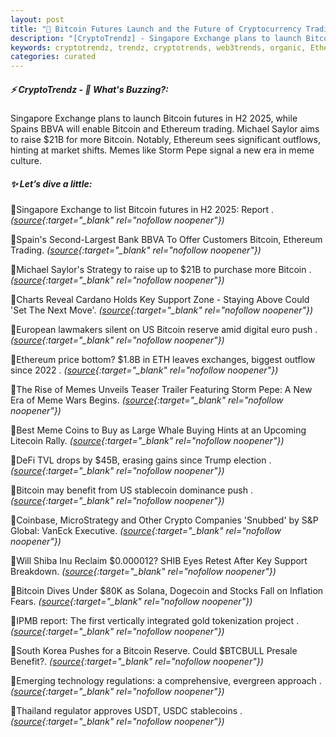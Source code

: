 ```yaml
---
layout: post
title: "🌇 Bitcoin Futures Launch and the Future of Cryptocurrency Trading in 2025"
description: "[CryptoTrendz] - Singapore Exchange plans to launch Bitcoin futures in H2 2025, while Spains BBVA will enable Bitcoin and Ethereum trading. Michael Saylor aims to raise $21B for more Bitcoin. Notably, Ethereum sees significant outflows, hinting at market shifts. Memes like Storm Pepe signal a new era in meme culture."
keywords: cryptotrendz, trendz, cryptotrends, web3trends, organic, Ethereum, stablecoins, stablecoin, ETH, Dogecoin, Trump, Korea, Bitcoin, Cardano, digital, Crypto
categories: curated
---
```


##### ⚡ CryptoTrendz - 📌 *What's Buzzing?:*

Singapore Exchange plans to launch Bitcoin futures in H2 2025, while Spains BBVA will enable Bitcoin and Ethereum trading. Michael Saylor aims to raise $21B for more Bitcoin. Notably, Ethereum sees significant outflows, hinting at market shifts. Memes like Storm Pepe signal a new era in meme culture.

##### ✨ *Let’s dive a little:*


🔹Singapore Exchange to list Bitcoin futures in H2 2025: Report . *([source](https://s.avyag.com/ijq0){:target="_blank" rel="nofollow noopener"})*

🔹Spain's Second-Largest Bank BBVA To Offer Customers Bitcoin, Ethereum Trading. *([source](https://s.avyag.com/f508){:target="_blank" rel="nofollow noopener"})*

🔹Michael Saylor's Strategy to raise up to $21B to purchase more Bitcoin . *([source](https://s.avyag.com/ggjg){:target="_blank" rel="nofollow noopener"})*

🔹Charts Reveal Cardano Holds Key Support Zone - Staying Above Could 'Set The Next Move'. *([source](https://s.avyag.com/tieu){:target="_blank" rel="nofollow noopener"})*

🔹European lawmakers silent on US Bitcoin reserve amid digital euro push . *([source](https://s.avyag.com/pip9){:target="_blank" rel="nofollow noopener"})*

🔹Ethereum price bottom? $1.8B in ETH leaves exchanges, biggest outflow since 2022 . *([source](https://s.avyag.com/r2um){:target="_blank" rel="nofollow noopener"})*

🔹The Rise of Memes Unveils Teaser Trailer Featuring Storm Pepe: A New Era of Meme Wars Begins. *([source](https://s.avyag.com/w978){:target="_blank" rel="nofollow noopener"})*

🔹Best Meme Coins to Buy as Large Whale Buying Hints at an Upcoming Litecoin Rally. *([source](https://s.avyag.com/hqrb){:target="_blank" rel="nofollow noopener"})*

🔹DeFi TVL drops by $45B, erasing gains since Trump election . *([source](https://s.avyag.com/xiap){:target="_blank" rel="nofollow noopener"})*

🔹Bitcoin may benefit from US stablecoin dominance push . *([source](https://s.avyag.com/ugt0){:target="_blank" rel="nofollow noopener"})*

🔹Coinbase, MicroStrategy and Other Crypto Companies 'Snubbed' by S&P Global: VanEck Executive. *([source](https://s.avyag.com/ac6f){:target="_blank" rel="nofollow noopener"})*

🔹Will Shiba Inu Reclaim $0.000012? SHIB Eyes Retest After Key Support Breakdown. *([source](https://s.avyag.com/73ga){:target="_blank" rel="nofollow noopener"})*

🔹Bitcoin Dives Under $80K as Solana, Dogecoin and Stocks Fall on Inflation Fears. *([source](https://s.avyag.com/yvml){:target="_blank" rel="nofollow noopener"})*

🔹IPMB report: The first vertically integrated gold tokenization project . *([source](https://s.avyag.com/9k5s){:target="_blank" rel="nofollow noopener"})*

🔹South Korea Pushes for a Bitcoin Reserve. Could $BTCBULL Presale Benefit?. *([source](https://s.avyag.com/pqcg){:target="_blank" rel="nofollow noopener"})*

🔹Emerging technology regulations: a comprehensive, evergreen approach . *([source](https://s.avyag.com/0nfo){:target="_blank" rel="nofollow noopener"})*

🔹Thailand regulator approves USDT, USDC stablecoins . *([source](https://s.avyag.com/wq7r){:target="_blank" rel="nofollow noopener"})*
